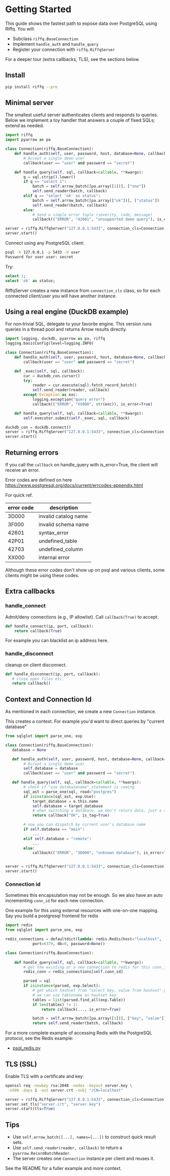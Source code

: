 # Getting Started

This guide shows the fastest path to expose data over PostgreSQL using Riffq. You will:

- Subclass `riffq.BaseConnection`
- Implement `handle_auth` and `handle_query`
- Register your connection with `riffq.RiffqServer`

For a deeper tour (extra callbacks, TLS), see the sections below.

## Install

```bash
pip install riffq --pre
```

## Minimal server

The smallest useful server authenticates clients and responds to queries. Below we implement a toy handler that answers a couple of fixed SQLs; extend as needed.

```python
import riffq
import pyarrow as pa

class Connection(riffq.BaseConnection):
    def handle_auth(self, user, password, host, database=None, callback=callable):
        # Accept a single demo user
        callback(user == "user" and password == "secret")

    def handle_query(self, sql, callback=callable, **kwargs):
        q = sql.strip().lower()
        if q == "select 1":
            batch = self.arrow_batch([pa.array([1])], ["one"])
            self.send_reader(batch, callback)
        elif q == "select 'ok' as status":
            batch = self.arrow_batch([pa.array(["ok"])], ["status"])
            self.send_reader(batch, callback)
        else:
            # Send a simple error tuple (severity, code, message)
            callback(("ERROR", "42601", "unsupported demo query"), is_error=True)

server = riffq.RiffqServer("127.0.0.1:5433", connection_cls=Connection)
server.start()
```

Connect using any PostgreSQL client:

```bash
psql -h 127.0.0.1 -p 5433 -U user
Password for user user: secret
```

Try:

```sql
select 1;
select 'ok' as status;
```

RiffqServer creates a new instance from `connection_cls` class, so for each connected client/user you will have another instance.  


## Using a real engine (DuckDB example)

For non‑trivial SQL, delegate to your favorite engine. This version runs queries in a thread pool and returns Arrow results directly.

```python
import logging, duckdb, pyarrow as pa, riffq
logging.basicConfig(level=logging.INFO)

class Connection(riffq.BaseConnection):
    def handle_auth(self, user, password, host, database=None, callback=callable):
        callback(user == "user" and password == "secret")

    def _exec(self, sql, callback):
        cur = duckdb_con.cursor()
        try:
            reader = cur.execute(sql).fetch_record_batch()
            self.send_reader(reader, callback)
        except Exception as exc:
            logging.exception("query error")
            callback(("ERROR", "XX000", str(exc)), is_error=True)

    def handle_query(self, sql, callback=callable, **kwargs):
        self.executor.submit(self._exec, sql, callback)

duckdb_con = duckdb.connect()
server = riffq.RiffqServer("127.0.0.1:5433", connection_cls=Connection)
server.start()
```

## Returning errors 

If you call the `callback` on handle_query with is_error=True, the client will receive an error. 

Error codes are defined on here https://www.postgresql.org/docs/current/errcodes-appendix.html

For quick ref.

| error code | description          |
| -----------|--------------------- |
| 3D000      | invalid catalog name |
| 3F000      | invalid schema name  |
| 42601      | syntax_error         |
| 42P01      | undefined_table      |
| 42703      | undefined_column     |
| XX000      | internal error       |

Although these error codes don't show up on psql and various clients, some clients might be using these codes.

## Extra callbacks

### handle_connect 

Admit/deny connections (e.g., IP allowlist). Call `callback(True)` to accept.

```python
def handle_connect(ip, port, callback):
    return callback(True)
```  

For example you can blacklist an ip address here.

### handle_disconnect

cleanup on client disconnect.

```python
def handle_disconnect(ip, port, callback):
   # close open files etc.
   return callback()
```

## Context and Connection Id

As mentioned in each connection, we create a new `Connection` instance.

This creates a context. For example you'd want to direct queries by "current database"

```python
from sqlglot import parse_one, exp

class Connection(riffq.BaseConnection):
   database = None

   def handle_auth(self, user, password, host, database=None, callback=callable):
        # Accept a single demo user
        self.database = database
        callback(user == "user" and password == "secret")

   def handle_query(self, sql, callback=callable, **kwargs):
        # check if "use databasename" statement is coming
        sql_ast = parse_one(sql, read="postgres")
        if isinstance(sql_ast, exp.Use):
            target_database = e.this.name
            self.database = target_database
            # when switching a database, we don't return data, just a tag
            return callback("OK", is_tag=True)

        # now you can dispatch by current user's database name
        if self.database == "main":
            ...
        elif self.database = "remote":
            ...
        else:
            callback(("ERROR", "3D000", "unknown database"), is_error=True)


server = riffq.RiffqServer("127.0.0.1:5433", connection_cls=Connection)
server.start()

``` 

### Connection id

Sometimes this encapsulation may not be enough. So we also have an auto incrementing `conn_id` for each new connection. 

One example for this using external resources with one-on-one mapping. Say you build a postgresql frontend for redis

```python
import redis
from sqlglot import parse_one, exp

redis_connections = defaultdict(lambda: redis.Redis(host="localhost", 
            port=6379, db=0, password=None))

class Connection(riffq.BaseConnection):
    
    def handle_query(self, sql, callback=callable, **kwargs):
        # get the existing or a new connection to redis for this conn_id
        redis_conn = redis_connections[self.conn_id]

        parsed = sql
        if isinstance(parsed, exp.Select):
            # get which hashset from "select key, value from hashset" pattern
            # we can use tablename as hashset key           
            tables = list(parsed.find_all(exp.Table))
            if len(tables) != 1:
                return callback(..., is_error=True)

            batch = self.arrow_batch([pa.array([1])], ["key", "value"])
            return self.send_reader(batch, callback)
```

For a more complete example of accessing Redis with the PostgreSQL protocol, see the Redis example:

- [psql_redis.py](https://github.com/ybrs/riffq/blob/main/example/psql-redis/psql_redis.py)

## TLS (SSL)

Enable TLS with a certificate and key:

```bash
openssl req -newkey rsa:2048 -nodes -keyout server.key \
 -x509 -days 1 -out server.crt -subj "/CN=localhost"
```

```python
server = riffq.RiffqServer("127.0.0.1:5433", connection_cls=Connection)
server.set_tls("server.crt", "server.key")
server.start(tls=True)
```

## Tips

- Use `self.arrow_batch([...], names=[...])` to construct quick result sets.
- Use `self.send_reader(reader, callback)` to return a `pyarrow.RecordBatchReader`.
- The server creates one `Connection` instance per client and reuses it.

See the README for a fuller example and more context.
